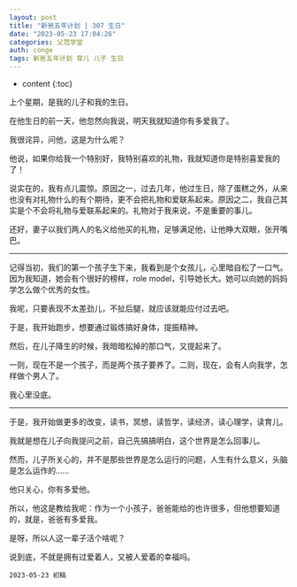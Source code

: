 ```yaml
---
layout: post
title: "新爸五年计划 | 307 生日"
date: "2023-05-23 17:04:26"
categories: 父范学堂
auth: conge
tags: 新爸五年计划 育儿 儿子 生日
---
```

* content
{:toc}

上个星期，是我的儿子和我的生日。

在他生日的前一天，他忽然向我说，明天我就知道你有多爱我了。

我很诧异，问他，这是为什么呢？

他说，如果你给我一个特别好，我特别喜欢的礼物，我就知道你是特别喜爱我的了！




说实在的，我有点儿震惊。原因之一，过去几年，他过生日，除了蛋糕之外，从来也没有对礼物什么的有个期待，更不会把礼物和爱联系起来。原因之二，我自己其实是个不会将礼物与爱联系起来的。礼物对于我来说，不是重要的事儿。

还好，妻子以我们两人的名义给他买的礼物，足够满足他，让他睁大双眼，张开嘴巴。

-----

记得当初，我们的第一个孩子生下来，我看到是个女孩儿，心里暗自松了一口气。因为我知道，她会有个很好的榜样，role model，引导她长大。她可以向她的妈妈学怎么做个优秀的女性。

我呢，只要表现不太差劲儿，不扯后腿，就应该就能应付过去吧。

于是，我开始跑步，想要通过锻炼搞好身体，提振精神。

然后，在儿子降生的时候，我暗暗松掉的那口气，又提起来了。

一则，现在不是一个孩子，而是两个孩子要养了。二则，现在，会有人向我学，怎样做个男人了。

我心里没底。

------

于是，我开始做更多的改变，读书，冥想，读哲学，读经济，读心理学，读育儿。

我就是想在儿子向我提问之前，自己先搞搞明白，这个世界是怎么回事儿。

然而，儿子所关心的，并不是那些世界是怎么运行的问题，人生有什么意义，头脑是怎么运作的……

他只关心，你有多爱他。

所以，他这是教给我呢：作为一个小孩子，爸爸能给的也许很多，但他想要知道的，就是，爸爸有多爱我。

是呀，所以人这一辈子活个啥呢？

说到底，不就是拥有过爱着人，又被人爱着的幸福吗。

```
2023-05-23 初稿
```
